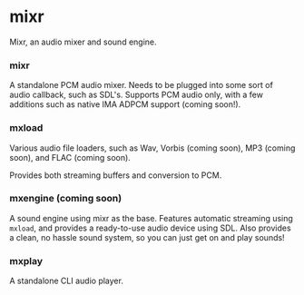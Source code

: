 # mixr
Mixr, an audio mixer and sound engine.

### mixr
A standalone PCM audio mixer. Needs to be plugged into some sort of audio callback, such as SDL's. Supports PCM audio only, with a few additions such as native IMA ADPCM support (coming soon!).

### mxload
Various audio file loaders, such as Wav, Vorbis (coming soon), MP3 (coming soon), and FLAC (coming soon).

Provides both streaming buffers and conversion to PCM.

### mxengine (coming soon)
A sound engine using mixr as the base. Features automatic streaming using `mxload`, and provides a ready-to-use audio device using SDL. Also provides a clean, no hassle sound system, so you can just get on and play sounds!

### mxplay
A standalone CLI audio player.